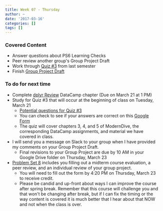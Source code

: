 ```yaml
---
title: Week 07 - Thursday
author: ~
date: '2017-03-16'
categories: []
tags: []
---
```


### Covered Content
- Answer questions about PS6 Learning Checks
- Peer review another group's Group Project Draft
- Work through [Quiz #3](Quiz3-individual.pdf) from last semester
- Finish [Group Project Draft](../../../../group_project_outline/index.html)

### To do for next time
- Complete [dplyr Review](https://campus.datacamp.com/courses/effective-data-storytelling-using-the-tidyverse/dplyr-review-8) DataCamp chapter (Due on March 21 at 1 PM)
- Study for Quiz #3 that will occur at the beginning of class on Tuesday, March 21
  - [Potential questions for Quiz #3](https://docs.google.com/document/d/1XuGwrSX6OJehSDoYtQqDpUhjRzFzul-yarbMC3EaGig/edit?usp=sharing)
  - You can check to see if your answers are correct on this [Google Form](https://docs.google.com/document/d/1XuGwrSX6OJehSDoYtQqDpUhjRzFzul-yarbMC3EaGig/edit?usp=sharing)
  - The quiz will cover chapters 3, 4, and 5 of ModernDive, the corresponding DataCamp assignments, and material we have covered in class.
- I will send you a message on Slack to your group when I have provided my comments on your Group Project Draft.
  - Final revisions to your Group Project are due by 10 AM in your Google Drive folder on Thursday, March 23
- [Problem Set 8](https://goo.gl/forms/tCBFF7cuMbYgPIyb2) includes you filling out a midterm course evaluation, a peer review, and an individual review of your group project.
  - You will need to fill out the form by 4:20 PM on Thursday, March 23 to receive credit.  
  - Please be candid and up-front about ways I can improve the course after spring break.  Remember that this course will challenge you and that won't be changing after break, but if I can fix the timing or the way content is covered it is much better that I hear about that NOW and not when the class is over.